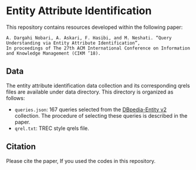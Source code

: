 # Entity Attribute Identification
This repository contains resources developed within the following paper:

    A. Dargahi Nobari, A. Askari, F. Hasibi, and M. Neshati. “Query Understanding via Entity Attribute Identification”,
	In proceedings of The 27th ACM International Conference on Information and Knowledge Management (CIKM ’18).

## Data
The entity attribute identification data collection and its corresponding qrels files are available under data directory. This directory is organized as follows:

- `queries.json`: 167 queries selected from the [DBpedia-Entity v2](http://tiny.cc/dbpedia-entity) collection. The procedure of selecting these queries is described in the paper.
- `qrel.txt`: TREC style qrels file.

## Citation

Please cite the paper, If you used the codes in this repository.

